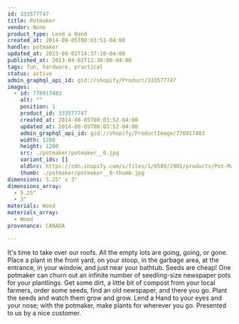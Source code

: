 ```yaml
---
id: 333577747
title: Potmaker
vendor: None
product_type: Lend a Hand
created_at: 2014-08-05T00:03:51-04:00
handle: potmaker
updated_at: 2023-08-02T14:37:10-04:00
published_at: 2013-04-02T12:38:00-04:00
tags: fun, hardware, practical
status: active
admin_graphql_api_id: gid://shopify/Product/333577747
images:
  - id: 776917483
    alt: ""
    position: 1
    product_id: 333577747
    created_at: 2014-08-05T00:03:52-04:00
    updated_at: 2014-08-05T00:03:52-04:00
    admin_graphql_api_id: gid://shopify/ProductImage/776917483
    width: 1200
    height: 1200
    src: ./potmaker/potmaker__0.jpg
    variant_ids: []
    oldSrc: https://cdn.shopify.com/s/files/1/0589/2901/products/Pot-Maker_1.jpeg?v=1407211432
    thumb: ./potmaker/potmaker__0-thumb.jpg
dimensions: 5.25" x 3"
dimensions_array:
  - 5.25"
  - 3"
materials: Wood
materials_array:
  - Wood
provenance: CANADA

---
```


It's time to take over our roofs. All the empty lots are going, going, or gone. Place a plant in the front yard, on your stoop, in the garbage area, at the entrance, in your window, and just near your bathtub. Seeds are cheap! One potmaker can churn out an infinite number of seedling-size newspaper pots for your plantlings. Get some dirt, a little bit of compost from your local farmers, order some seeds, find an old newspaper, and there you go. Plant the seeds and watch them grow and grow. Lend a Hand to your eyes and your nose; with the potmaker, make plants for wherever you go. Presented to us by a nice customer.
